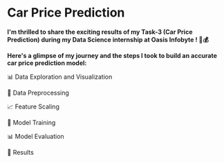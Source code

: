 # **Car Price Prediction**

**I'm thrilled to share the exciting results of my Task-3 (Car Price Prediction) during my Data Science internship at Oasis Infobyte ! 🚗💰**

**Here's a glimpse of my journey and the steps I took to build an accurate car price prediction model:**

📊 Data Exploration and Visualization

🧬 Data Preprocessing

📈 Feature Scaling

🤖 Model Training

📊 Model Evaluation

🌟 Results
